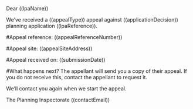 Dear ((lpaName))

We’ve received a ((appealType)) appeal against ((applicationDecision)) planning application ((lpaReference)).

#Appeal reference:
((appealReferenceNumber))

#Appeal site:
((appealSiteAddress))

#Appeal received on:
((submissionDate))

#What happens next?
The appellant will send you a copy of their appeal. If you do not receive this, contact the appellant to request it.

We’ll contact you again when we start the appeal.

The Planning Inspectorate
((contactEmail))
